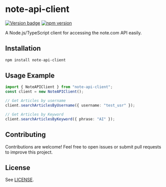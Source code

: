 # note-api-client

[![Version badge](https://img.shields.io/github/v/release/RenKoya1/note-api-client?include_prereleases)](https://github.com//RenKoya1/note-api-client)
[![npm version](https://img.shields.io/npm/v/note-api-client)](https://www.npmjs.com/package/note-api-client)

A Node.js/TypeScript client for accessing the note.com API easily.

## Installation

```sh
npm install note-api-client

```

## Usage Example

```ts
import { NoteAPIClient } from "note-api-client";
const client = new NoteAPIClient();

// Get Articles by username
client.searchArticlesByUsername({ username: "test_usr" });

// Get Articles by Keyword
client.searchArticlesByKeyword({ phrase: "AI" });
```

## Contributing

Contributions are welcome! Feel free to open issues or submit pull requests to improve this project.

## License

See [LICENSE](LICENSE).
